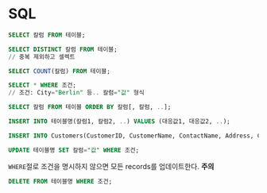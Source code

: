 # SQL
```sql
SELECT 칼럼 FROM 테이블;
```
```sql
SELECT DISTINCT 칼럼 FROM 테이블;
// 중복 제외하고 셀렉트
```
```sql
SELECT COUNT(칼럼) FROM 테이블;
```
```sql
SELECT * WHERE 조건;
// 조건: City="Berlin" 등.. 칼럼="값" 형식
```
```sql
SELECT 칼럼 FROM 테이블 ORDER BY 칼럼[, 칼럼, ..];
```

```sql
INSERT INTO 테이블명(칼럼1, 칼럼2, ..) VALUES (대응값1, 대응값2, ..);

INSERT INTO Customers(CustomerID, CustomerName, ContactName, Address, City, PostalCode, Country) VALUES (100, "ASDF", "A", 123, "SEOUL", 12332, "Korea");
```

```sql
UPDATE 테이블명 SET 칼럼="값" WHERE 조건;
```
`WHERE`절로 조건을 명시하지 않으면 모든 records를 업데이트한다. **주의**

```sql
DELETE FROM 테이블명 WHERE 조건;
```

<!--stackedit_data:
eyJoaXN0b3J5IjpbLTE5MjgyMjg3OTYsNzkwNjA0NDYxLDEyMT
gzMzMwMzIsLTIwNTA5OTAyNTgsLTQ0MzQ3ODY4OCwyOTA0OTA2
Nl19
-->